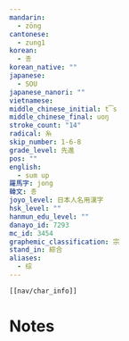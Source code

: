 ```yaml
---
mandarin:
  - zōng
cantonese:
  - zung1
korean:
  - 종
korean_native: ""
japanese:
  - SOU
japanese_nanori: ""
vietnamese:
middle_chinese_initial: t͡s
middle_chinese_final: uoŋ
stroke_count: "14"
radical: 糸
skip_number: 1-6-8
grade_level: 先進
pos: ""
english:
  - sum up
羅馬字: jong
韓文: 종
joyo_level: 日本人名用漢字
hsk_level: ""
hanmun_edu_level: ""
danayo_id: 7293
mc_id: 3454
graphemic_classification: 宗
stand_in: 綜合
aliases:
  - 综
---
```

```meta-bind-embed
[[nav/char_info]]
```

# Notes
